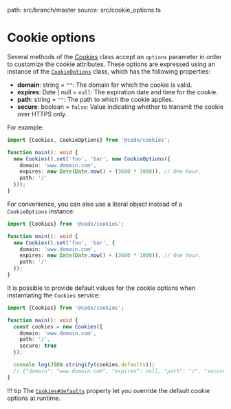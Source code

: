 path: src/branch/master
source: src/cookie_options.ts

# Cookie options
Several methods of the [Cookies](api.md) class accept an `options` parameter in order to customize the cookie attributes.
These options are expressed using an instance of the [`CookieOptions`](https://git.belin.io/cedx/cookies.js/src/branch/master/src/cookie_options.ts) class, which has the following properties:

- **domain**: string = `""`: The domain for which the cookie is valid.
- **expires**: Date | null = `null`: The expiration date and time for the cookie.
- **path**: string = `""`: The path to which the cookie applies.
- **secure**: boolean = `false`: Value indicating whether to transmit the cookie over HTTPS only.

For example:

```ts
import {Cookies, CookieOptions} from '@cedx/cookies';

function main(): void {
  new Cookies().set('foo', 'bar', new CookieOptions({
    domain: 'www.domain.com',
    expires: new Date(Date.now() + (3600 * 1000)), // One hour.
    path: '/'
  }));
}
```

For convenience, you can also use a literal object instead of a `CookieOptions` instance:

```ts
import {Cookies} from '@cedx/cookies';

function main(): void {
  new Cookies().set('foo', 'bar', {
    domain: 'www.domain.com',
    expires: new Date(Date.now() + (3600 * 1000)), // One hour.
    path: '/'
  });
}
```

It is possible to provide default values for the cookie options when instantiating the `Cookies` service:

```ts
import {Cookies} from '@cedx/cookies';

function main(): void {
  const cookies = new Cookies({
    domain: 'www.domain.com',
    path: '/',
    secure: true
  });

  console.log(JSON.stringify(cookies.defaults));
  // {"domain": "www.domain.com", "expires": null, "path": "/", "secure": true}
}
```

!!! tip
    The [`Cookies#defaults`](api.md) property let you override the default cookie options at runtime.
